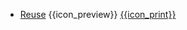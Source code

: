 * [Reuse]({{baseUrl}}/reuse/)
  <trigger for="pop:reuse-preview">{{icon_preview}}</trigger> [{{icon_print}}](reuse/print.html)

<popover id="pop:reuse-preview" title="Reuse {{icon_preview}}" placement="right">
  <div slot="content">
    <include src="preview.md" />
  </div>
</popover>
